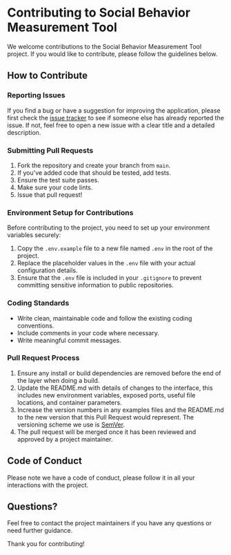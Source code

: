 # Contributing to Social Behavior Measurement Tool

We welcome contributions to the Social Behavior Measurement Tool project. If you would like to contribute, please follow the guidelines below.

## How to Contribute

### Reporting Issues

If you find a bug or have a suggestion for improving the application, please first check the [issue tracker](https://github.com/pichasue/social-behav-tool-new/issues) to see if someone else has already reported the issue. If not, feel free to open a new issue with a clear title and a detailed description.

### Submitting Pull Requests

1. Fork the repository and create your branch from `main`.
2. If you've added code that should be tested, add tests.
3. Ensure the test suite passes.
4. Make sure your code lints.
5. Issue that pull request!

### Environment Setup for Contributions

Before contributing to the project, you need to set up your environment variables securely:

1. Copy the `.env.example` file to a new file named `.env` in the root of the project.
2. Replace the placeholder values in the `.env` file with your actual configuration details.
3. Ensure that the `.env` file is included in your `.gitignore` to prevent committing sensitive information to public repositories.

### Coding Standards

- Write clean, maintainable code and follow the existing coding conventions.
- Include comments in your code where necessary.
- Write meaningful commit messages.

### Pull Request Process

1. Ensure any install or build dependencies are removed before the end of the layer when doing a build.
2. Update the README.md with details of changes to the interface, this includes new environment variables, exposed ports, useful file locations, and container parameters.
3. Increase the version numbers in any examples files and the README.md to the new version that this Pull Request would represent. The versioning scheme we use is [SemVer](http://semver.org/).
4. The pull request will be merged once it has been reviewed and approved by a project maintainer.

## Code of Conduct

Please note we have a code of conduct, please follow it in all your interactions with the project.

## Questions?

Feel free to contact the project maintainers if you have any questions or need further guidance.

Thank you for contributing!
